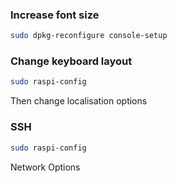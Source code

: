### Increase font size
```bash
sudo dpkg-reconfigure console-setup
```

### Change keyboard layout
```bash
sudo raspi-config
```
Then change localisation options

### SSH
```bash
sudo raspi-config
```
Network Options

